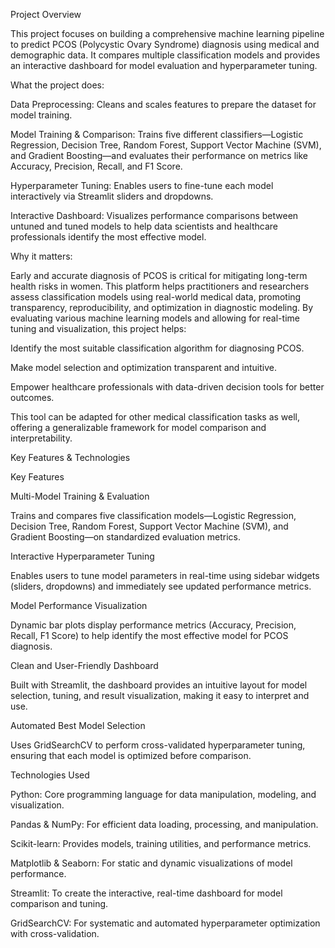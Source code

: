 Project Overview

This project focuses on building a comprehensive machine learning pipeline to predict PCOS (Polycystic Ovary Syndrome) diagnosis using medical and demographic data. It compares multiple classification models and provides an interactive dashboard for model evaluation and hyperparameter tuning.

What the project does:

Data Preprocessing: Cleans and scales features to prepare the dataset for model training.

Model Training & Comparison: Trains five different classifiers—Logistic Regression, Decision Tree, Random Forest, Support Vector Machine (SVM), and Gradient Boosting—and evaluates their performance on metrics like Accuracy, Precision, Recall, and F1 Score.

Hyperparameter Tuning: Enables users to fine-tune each model interactively via Streamlit sliders and dropdowns.

Interactive Dashboard: Visualizes performance comparisons between untuned and tuned models to help data scientists and healthcare professionals identify the most effective model.

Why it matters:

Early and accurate diagnosis of PCOS is critical for mitigating long-term health risks in women. This platform helps practitioners and researchers assess classification models using real-world medical data, promoting transparency, reproducibility, and optimization in diagnostic modeling.
By evaluating various machine learning models and allowing for real-time tuning and visualization, this project helps:

Identify the most suitable classification algorithm for diagnosing PCOS.

Make model selection and optimization transparent and intuitive.

Empower healthcare professionals with data-driven decision tools for better outcomes.

This tool can be adapted for other medical classification tasks as well, offering a generalizable framework for model comparison and interpretability.

Key Features & Technologies

Key Features

Multi-Model Training & Evaluation

Trains and compares five classification models—Logistic Regression, Decision Tree, Random Forest, Support Vector Machine (SVM), and Gradient Boosting—on standardized evaluation metrics.

Interactive Hyperparameter Tuning

Enables users to tune model parameters in real-time using sidebar widgets (sliders, dropdowns) and immediately see updated performance metrics.

Model Performance Visualization

Dynamic bar plots display performance metrics (Accuracy, Precision, Recall, F1 Score) to help identify the most effective model for PCOS diagnosis.

Clean and User-Friendly Dashboard

Built with Streamlit, the dashboard provides an intuitive layout for model selection, tuning, and result visualization, making it easy to interpret and use.

Automated Best Model Selection

Uses GridSearchCV to perform cross-validated hyperparameter tuning, ensuring that each model is optimized before comparison.

Technologies Used

Python: Core programming language for data manipulation, modeling, and visualization.

Pandas & NumPy: For efficient data loading, processing, and manipulation.

Scikit-learn: Provides models, training utilities, and performance metrics.

Matplotlib & Seaborn: For static and dynamic visualizations of model performance.

Streamlit: To create the interactive, real-time dashboard for model comparison and tuning.

GridSearchCV: For systematic and automated hyperparameter optimization with cross-validation.
